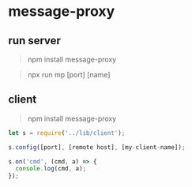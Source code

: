 # message-proxy

## run server


> npm install message-proxy

> npx run mp [port] [name]


## client

> npm install message-proxy


```javascript
let s = require('../lib/client');

s.config([port], [remote host], [my-client-name]);

s.on('cmd', (cmd, a) => {
  console.log(cmd, a);
});

```
